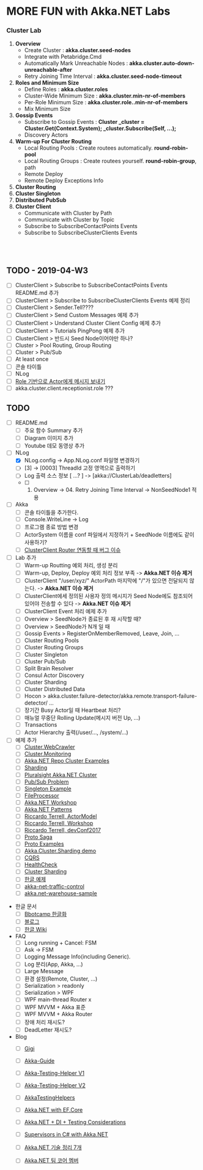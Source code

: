 # MORE FUN with Akka.NET Labs 

### Cluster Lab
1. **Overview**
   - Create Cluster : **akka.cluster.seed-nodes**
   - Integrate with Petabridge.Cmd  
   - Automatically Mark Unreachable Nodes : **akka.cluster.auto-down-unreachable-after**
   - Retry Joining Time Interval : **akka.cluster.seed-node-timeout**
1. **Roles and Minimum Size**
   - Define Roles : **akka.cluster.roles**
   - Cluster-Wide Minimum Size : **akka.cluster.min-nr-of-members**
   - Per-Role Minimum Size : **akka.cluster.role.<role-name>.min-nr-of-members**
   - Mix Minimum Size  
1. **Gossip Events**
   - Subscribe to Gossip Events : **Cluster _cluster = Cluster.Get(Context.System); _cluster.Subscribe(Self, ...);**
   - Discovery Actors
1. **Warm-up For Cluster Routing**
   - Local Routing Pools : Create routees automatically. **round-robin-pool**
   - Local Routing Groups : Create routees yourself. **round-robin-group**, path
   - Remote Deploy
   - Remote Deploy Exceptions Info 
1. **Cluster Routing**
1. **Cluster Singleton**
1. **Distributed PubSub**
1. **Cluster Client**
   - Communicate with Cluster by Path 
   - Communicate with Cluster by Topic
   - Subscribe to SubscribeContactPoints Events
   - Subscribe to SubscribeClusterClients Events

      
   
<br/>
<br/>

## TODO - 2019-04-W3

- [ ] ClusterClient > Subscribe to SubscribeContactPoints Events README.md 추가
- [ ] ClusterClient > Subscribe to SubscribeClusterClients Events 예제 정리
- [ ] ClusterClient > Sender.Tell???? 
- [ ] ClusterClient > Send Custom Messages 예제 추가
- [ ] ClusterClient > Understand Cluster Client Config 예제 추가
- [ ] ClusterClient > Tutorials PingPong 예제 추가
- [ ] ClusterClient > 반드시 Seed Node이어야만 하나?
- [ ] Cluster > Pool Routing, Group Routing
- [ ] Cluster > Pub/Sub
- [ ] At least once
- [ ] 콘솔 타이틀
- [ ] NLog 
- [ ] [Role 기반으로 Actor에게 메시지 보내기](https://github.com/akkadotnet/akka.net/issues/3757#issuecomment-483522034)
- [ ] akka.cluster.client.receptionist.role ???

## TODO
- [ ] README.md
  - [ ] 주요 함수 Summary 추가
  - [ ] Diagram 이미지 추가
  - [ ] Youtube 데모 동영상 추가
- [ ] NLog
  - [x] NLog.config -> App.NLog.conf 파일명 변경하기
  - [ ] [3] -> [0003] ThreadId 고정 영역으로 출력하기
  - [ ] Log 출력 소스 정보 [ ...? ] -> [akka://ClusterLab/deadletters]
  - [ ] 01. Overview -> 04. Retry Joining Time Interval -> NonSeedNode1 적용
- [ ] Akka
  - [ ] 콘솔 타이틀을 추가한다.
  - [ ] Console.WriteLine -> Log
  - [ ] 프로그램 종료 방법 변경
  - [ ] ActorSystem 이름을 conf 파일에서 지정하기 + SeedNode 이름에도 같이 사용하기?
  - [ ] [ClusterClient Router 연동할 때 버그 이슈](https://github.com/akkadotnet/akka.net/issues/3315)
- [ ] Lab 추가
  - [ ] Warm-up Routting 예외 처리, 생성 분리
  - [ ] Warm-up, Deploy, Deploy 예외 처리 정보 부족 -> **Akka.NET 이슈 제거**
  - [ ] ClusterClient "/user/xyz/" ActorPath 마지막에 "/"가 있으면 전달되지 않는다. -> **Akka.NET 이슈 제거**
  - [ ] ClusterClient에세 정의된 사용자 정의 메시지가 Seed Node에도 참조되어 있어야 전송할 수 있다 -> **Akka.NET 이슈 제거**
  - [ ] ClusterClient Event 처리 예제 추가
  - [ ] Overview > SeedNode가 종료된 후 재 시작할 때?
  - [ ] Overview > SeedNode가 N개 일 때
  - [ ] Gossip Events > RegisterOnMemberRemoved, Leave, Join, ... 
  - [ ] Cluster Routing Pools
  - [ ] Cluster Routing Groups
  - [ ] Cluster Singleton
  - [ ] Cluster Pub/Sub
  - [ ] Split Brain Resolver
  - [ ] Consul Actor Discovery
  - [ ] Cluster Sharding
  - [ ] Cluster Distributed Data
  - [ ] Hocon > akka.cluster.failure-detector/akka.remote.transport-failure-detector/ ...
  - [ ] 장기간 Busy Actor일 때 Heartbeat 처리?
  - [ ] 매뉴얼 무중단 Rolling Update(메시지 버전 Up, ...)
  - [ ] Transactions
  - [ ] Actor Hierarchy 출력(/user/..., /system/...)
- [ ] 예제 추가
  - [ ] [Cluster.WebCrawler](https://github.com/petabridge/akkadotnet-code-samples/tree/master/Cluster.WebCrawler)
  - [ ] [Cluster.Monitoring](https://github.com/cgstevens/Akka.Cluster.Monitor)
  - [ ] [Akka.NET Repo Cluster Examples](https://github.com/akkadotnet/akka.net/tree/dev/src/examples/Cluster)
  - [ ] [Sharding](https://github.com/uatec/akka.net-clustersharding-example)
  - [ ] [Pluralsight Akka.NET Cluster](https://github.com/thelegendofando/Pluralsight)
  - [ ] [Pub/Sub Problem](https://github.com/thelegendofando/ProducerConsumerProblem)
  - [ ] [Singleton Example](https://github.com/cgstevens/MyClusterServices)
  - [ ] [FileProcessor](https://github.com/cgstevens/FileProcessor)
  - [ ] [Akka.NET Workshop](https://github.com/profesor79/LDNAAkkaWorkshop)
  - [ ] [Akka.NET Patterns](https://github.com/profesor79/akka.net.Patterns)
  - [ ] [Riccardo Terrell, ActorModel](https://github.com/rikace/AkkaActorModel)
  - [ ] [Riccardo Terrell, Workshop](https://github.com/rikace/akkaworkshop)
  - [ ] [Riccardo Terrell, devConf2017](https://github.com/rikace/devConf2017)
  - [ ] [Proto Saga](http://proto.actor/blog/2017/06/24/money-transfer-saga.html)
  - [ ] [Proto Examples](https://github.com/rogeralsing/protoactor-dotnet/tree/dev/examples)
  - [ ] [Akka.Cluster.Sharding demo](https://github.com/Horusiath/AkkaDemos)
  - [ ] [CQRS](https://github.com/Horusiath/AkkaCQRS)
  - [ ] [HealthCheck](https://github.com/petabridge/akkadotnet-healthcheck)
  - [ ] [Cluster Sharding](https://github.com/ctrlaltdan/akka.net-cluster-sharding)
  - [ ] [한글 예제](https://github.com/psmon/AkkaNetTest/blob/master/README.md)
  - [ ] [akka-net-traffic-control](https://github.com/EdwinVW/akka-net-traffic-control)
  - [ ] [akka.net-warehouse-sample](https://github.com/EdwinVW/akka.net-warehouse-sample)
- 한글 문서
  - [ ] [Bbotcamp 한글화](https://blog.rajephon.dev/2018/12/02/akka-01/)
  - [ ] [블로그](https://m.blog.naver.com/PostView.nhn?blogId=kbh3983&logNo=221182343063&categoryNo=119&proxyReferer=https%3A%2F%2Fwww.google.co.kr%2F)
  - [ ] [한글 Wiki](http://wiki.webnori.com/m/mobile.action#page/1048605)
- FAQ
  - [ ] Long running + Cancel: FSM
  - [ ] Ask -> FSM
  - [ ] Logging Message Info(including Generic).
  - [ ] Log 분리(App, Akka, ...)
  - [ ] Large Message
  - [ ] 환경 설정(Remote, Cluster, ...)
  - [ ] Serialization > readonly
  - [ ] Serialization > WPF
  - [ ] WPF main-thread Router x
  - [ ] WPF MVVM + Akka 표준
  - [ ] WPF MVVM + Akka Router
  - [ ] 장애 처리 재시도?
  - [ ] DeadLetter 재시도?
- Blog
  - [ ] [Gigi](http://gigi.nullneuron.net/gigilabs/tag/akka-net/)
  - [ ] [Akka-Guide](https://connelhooley.uk/blog/2017/02/21/akka-guide)
  - [ ] [Akka-Testing-Helper V1](https://connelhooley.uk/blog/2017/09/30/introducing-akka-testing-helpers-di)
  - [ ] [Akka-Testing-Helper V2](https://connelhooley.uk/blog/2018/10/05/akka-testing-helpers-v2)
  - [ ] [AkkaTestingHelpers](https://github.com/connelhooley/AkkaTestingHelpers)
  - [ ] [Akka.NET with EF.Core](https://havret.io/akka-entity-framework-core)
  - [ ] [Akka.NET + DI + Testing Considerations](https://sachabarbs.wordpress.com/2018/05/22/akka-net-di-testing-considerations/)
  - [ ] [Supervisors in C# with Akka.NET](https://buildplease.com/pages/supervisors-csharp/)
  - [ ] [Akka.NET 기술 정리 7개](https://hryniewski.net/tag/akka-net/)
  - [ ] [Akka.NET 팀 코어 멤버](https://bartoszsypytkowski.com/tag/akka-net/)



